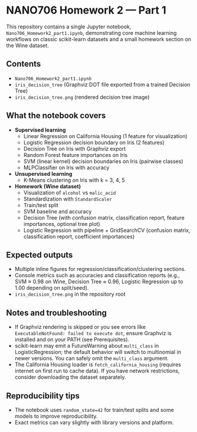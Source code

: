 # NANO706 Homework 2 — Part 1

This repository contains a single Jupyter notebook, `Nano706_Homework2_part1.ipynb`, demonstrating core machine learning workflows on classic scikit-learn datasets and a small homework section on the Wine dataset.

## Contents

- `Nano706_Homework2_part1.ipynb`
- `iris_decision_tree` (Graphviz DOT file exported from a trained Decision Tree)
- `iris_decision_tree.png` (rendered decision tree image)

## What the notebook covers

- **Supervised learning**
  - Linear Regression on California Housing (1 feature for visualization)
  - Logistic Regression decision boundary on Iris (2 features)
  - Decision Tree on Iris with Graphviz export
  - Random Forest feature importances on Iris
  - SVM (linear kernel) decision boundaries on Iris (pairwise classes)
  - MLPClassifier on Iris with accuracy
- **Unsupervised learning**
  - K-Means clustering on Iris with k = 3, 4, 5
- **Homework (Wine dataset)**
  - Visualization of `alcohol` vs `malic_acid`
  - Standardization with `StandardScaler`
  - Train/test split
  - SVM baseline and accuracy
  - Decision Tree (with confusion matrix, classification report, feature importances, optional tree plot)
  - Logistic Regression with pipeline + GridSearchCV (confusion matrix, classification report, coefficient importances)


## Expected outputs

- Multiple inline figures for regression/classification/clustering sections.
- Console metrics such as accuracies and classification reports (e.g., SVM ≈ 0.98 on Wine, Decision Tree ≈ 0.96, Logistic Regression up to 1.00 depending on split/seed).
- `iris_decision_tree.png` in the repository root 

## Notes and troubleshooting

- If Graphviz rendering is skipped or you see errors like `ExecutableNotFound: failed to execute dot`, ensure Graphviz is installed and on your PATH (see Prerequisites).
- scikit-learn may emit a FutureWarning about `multi_class` in LogisticRegression; the default behavior will switch to multinomial in newer versions. You can safely omit the `multi_class` argument.
- The California Housing loader is `fetch_california_housing` (requires internet on first run to cache data). If you have network restrictions, consider downloading the dataset separately.

## Reproducibility tips

- The notebook uses `random_state=42` for train/test splits and some models to improve reproducibility.
- Exact metrics can vary slightly with library versions and platform.
